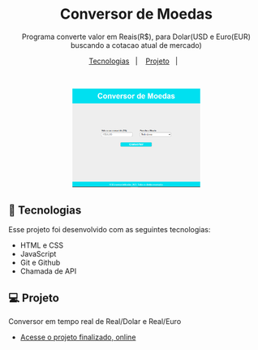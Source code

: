 <h1 align="center"> Conversor de Moedas </h1>

<p align="center">
Programa converte valor em Reais(R$), para Dolar(USD e Euro(EUR) buscando a cotacao atual de mercado) <br/>

</p>

<p align="center">
  <a href="#-tecnologias">Tecnologias</a>&nbsp;&nbsp;&nbsp;|&nbsp;&nbsp;&nbsp;
  <a href="#-projeto">Projeto</a>&nbsp;&nbsp;&nbsp;|&nbsp;&nbsp;&nbsp;
</p>

<br>

<p align="center">
  <img alt="Conversor de Moedas" src="preview.jpg" width="50%">
</p>

## 🚀 Tecnologias

Esse projeto foi desenvolvido com as seguintes tecnologias:

- HTML e CSS
- JavaScript
- Git e Github
- Chamada de API

## 💻 Projeto

Conversor em tempo real de Real/Dolar e Real/Euro

- [Acesse o projeto finalizado, online](https://ottojoaopaulo.github.io/devConverter/)

